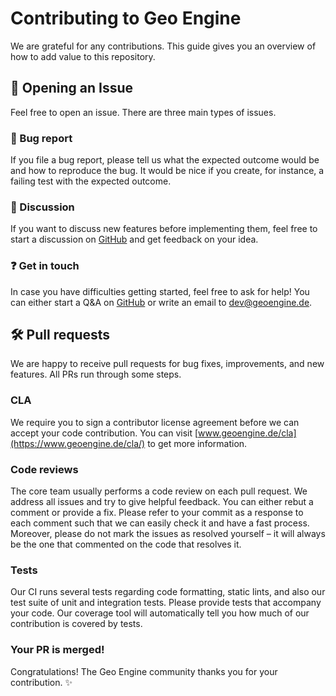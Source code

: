 # Contributing to Geo Engine

We are grateful for any contributions.
This guide gives you an overview of how to add value to this repository.

## 📝 Opening an Issue

Feel free to open an issue.
There are three main types of issues.

### 🐞 Bug report

If you file a bug report, please tell us what the expected outcome would be and how to reproduce the bug.
It would be nice if you create, for instance, a failing test with the expected outcome.

### 📣 Discussion

If you want to discuss new features before implementing them, feel free to start a discussion on [GitHub](https://github.com/geo-engine/geoengine/discussions) and get feedback on your idea.

### ❓ Get in touch

In case you have difficulties getting started, feel free to ask for help!
You can either start a Q&A on [GitHub](https://github.com/geo-engine/geoengine/discussions) or write an email to [dev@geoengine.de](mailto:dev@geoengine.de).

## 🛠️ Pull requests

We are happy to receive pull requests for bug fixes, improvements, and new features.
All PRs run through some steps.

### CLA

We require you to sign a contributor license agreement before we can accept your code contribution.
You can visit [www.geoengine.de/cla](https://www.geoengine.de/cla/) to get more information.

### Code reviews

The core team usually performs a code review on each pull request.
We address all issues and try to give helpful feedback.
You can either rebut a comment or provide a fix.
Please refer to your commit as a response to each comment such that we can easily check it and have a fast process.
Moreover, please do not mark the issues as resolved yourself – it will always be the one that commented on the code that resolves it.

### Tests

Our CI runs several tests regarding code formatting, static lints, and also our test suite of unit and integration tests.
Please provide tests that accompany your code.
Our coverage tool will automatically tell you how much of our contribution is covered by tests.

### Your PR is merged!

Congratulations! The Geo Engine community thanks you for your contribution. ✨
